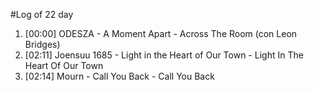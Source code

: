 #Log of 22 day

1. [00:00] ODESZA - A Moment Apart - Across The Room (con Leon Bridges)
1. [02:11] Joensuu 1685 - Light in the Heart of Our Town - Light In The Heart Of Our Town
1. [02:14] Mourn - Call You Back - Call You Back
